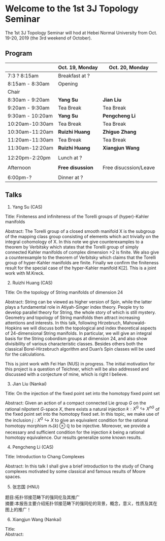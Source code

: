 # Welcome to the 1st 3J Topology Seminar    

The 1st 3J Topology Seminar will hod at Hebei Normal University from Oct. 19-20, 2019 (the 3rd weekend of October).    

## Program  


|                             |       Oct. 19, Monday       |   Oct. 20, Monday            |
| --------------------------- | --------------------------- | ---------------------------- |
| 7:3    ?     8:15am         |                        Breakfast at ?                      |
|     8:15am - 8:30am         | Opening                     |                              |
|          Chair              |                             |                              |
|            8:30am - 9:20am  |               **Yang Su**   |                **Jian Liu**  |
|            9:20am - 9:30am  |          Tea Break          |         Tea Break            |
|           9:30am - 10:20am  |               **Yang Su**   |            **Pengcheng Li**  |
|            10:20am-10:30am  |          Tea Break          |         Tea Break            |
|            10:30am-11:20am  |         **Ruizhi Huang**    |         **Zhiguo Zhang**     | 
|            11:20am-11:30am  |          Tea Break          |         Tea Break            |
|            11:30am-12:20am  |          **Ruizhi Huang**   |           **Xiangjun Wang**  |
|                                                                                          |
|            12:20pm-2:20pm   |                        Lunch at ?                          |
|                                                                                          |
|              Afternoon      |         **Free disussion**  |  Free disucssion/Leave       |
|                                                                                          |
|              6:00pm-?       |                                        Dinner at ?         |


## Talks  


1. Yang Su (CAS)  

Title: Finiteness and infiniteness of the Torelli groups of (hyper)-Kahler manifolds  

Abstract: The Torelli group of a closed smooth manifold X is the subgroup of the mapping class group consisting of elements which act trivially on the integral cohomology of X. In this note we give  counterexamples to a theorem by Verbitsky which states that the Torelli group of simply connected Kahler manifolds of complex dimension >2 is finite. We also give a counterexample to the theorem of Verbitsky which claims that the Torelli group of hyper-Kahler manifolds are finite. Finally we confirm the finiteness result for the special case of the hyper-Kahler manifold K[2]. This is a joint work with M.Kreck.


2. Ruizhi Huang (CAS)  

Title: On the topology of String manifolds of dimension $24$  

Abstract: String can be viewed as higher version of Spin, while the latter plays a fundamental role in Atiyah-Singer index theory. People try to develop parallel theory for String, the whole story of which is still mystery. Geometry and topology of String manifolds then attract increasing attentions and interests. In this talk, following Hirzebruch, Mahowald-Hopkins we will discuss both the topological and index theoretical aspects of $24$-dimensional String manifolds. In particular, we will give an integral basis for the String cobordism groups at dimension 24, and also show divisibility of various characteristic classes. Besides others both the classical Borel-Hirzebruch algorithm and Duan’s Spin classes will be used for the calculations.  

This is joint work with Fei Han (NUS) in progress. The initial motivation for this project is a question of Teichner, which will be also addressed and discussed with a conjecture of mine, which is right I believe.  

3. Jian Liu (Nankai)  

Title: On the injection of the fixed point set into the homotopy fixed point set  

Abstract: Given an action of a compact connected Lie group $G$ on the rational nilpotent $G$-space $X$, there exists a natural injection $k:X^{G}\hookrightarrow X^{hG}$ of the fixed point set into the homotopy fixed set. In this topic, we make use of the inclusion $j: X^{G}\hookrightarrow X$ to give an equivalent condition for the rational homotopy morphism $\pi_{\ast}(k)\otimes \mathbb{Q}$ to be injective. Moreover, we provide a necessary and sufficient condition for the injection $k$ being a rational homotopy equivalence. Our results generalize some known results.  



4. Pengcheng Li (CAS)  

Title: Introduction to Chang Complexes  

Abstract: In this talk I shall give a brief introduction to the study of Chang complexes motivated by some classical and famous results of Moore spaces.  


5. 张志国 (HNU)  

题目:拓扑邻接范畴下的强同伦及其推广                    
摘要:本报告主要介绍拓扑邻接范畴下的强同伦的背景，概念，意义，性质及其在图上的推广！  

6. Xiangjun Wang (Nankai)  

Title:  
Abstract:  
